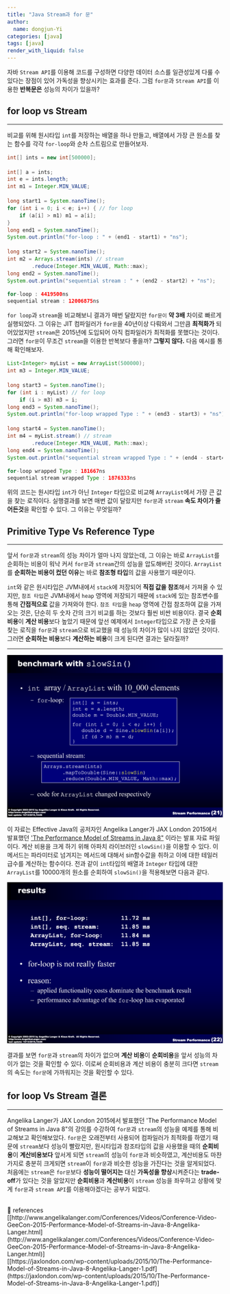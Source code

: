 ```yaml
---
title: "Java Stream과 for 문"
author:
  name: dongjun-Yi
categories: [java]
tags: [java]
render_with_liquid: false
---
```


자바 `Stream API`를 이용해 코드를 구성하면 다양한 데이터 소스를 일관성있게 다룰 수 있다는 장점이 있어 가독성을 향상시키는 효과를 준다. 그럼 `for문`과 `Stream API`를 이용한 **반복문은** 성능의 차이가 있을까?

## for loop vs Stream

---

비교를 위해 원시타입 `int`를 저장하는 배열을 하나 만들고, 배열에서 가장 큰 원소를 찾는 함수를 각각 `for-loop`와 순차 스트림으로 만들어보자.

```java
int[] ints = new int[500000];

int[] a = ints;
int e = ints.length;
int m1 = Integer.MIN_VALUE;

long start1 = System.nanoTime();
for (int i = 0; i < e; i++) { // for loop
    if (a[i] > m1) m1 = a[i];
}
long end1 = System.nanoTime();
System.out.println("for-loop : " + (end1 - start1) + "ns");

long start2 = System.nanoTime();
int m2 = Arrays.stream(ints) // stream
        .reduce(Integer.MIN_VALUE, Math::max);
long end2 = System.nanoTime();
System.out.println("sequential stream : " + (end2 - start2) + "ns");
```

```java
for-loop : 4419500ns
sequential stream : 12006875ns
```

`for loop`과 `stream`을 비교해보니 결과가 매번 달랐지만 `for문이` **약 3배** 차이로 빠르게 실행되었다. 그 이유는 JIT 컴파일러가 `for문`을 40년이상 다뤄와서 그만큼 **최적화가** 되어있었지만 `stream`은 2015년에 도입되어 아직 컴파일러가 최적화를 못했다는 것이다. 그러면 `for문`이 무조건 `stream`을 이용한 반복보다 좋을까? **그렇지 않다.** 다음 예시를 통해 확인해보자.

```java
List<Integer> myList = new ArrayList(500000);
int m3 = Integer.MIN_VALUE;

long start3 = System.nanoTime();
for (int i : myList) // for loop
    if (i > m3) m3 = i;
long end3 = System.nanoTime();
System.out.println("for-loop wrapped Type : " + (end3 - start3) + "ns");

long start4 = System.nanoTime();
int m4 = myList.stream() // stream
        .reduce(Integer.MIN_VALUE, Math::max);
long end4 = System.nanoTime();
System.out.println("sequential stream wrapped Type : " + (end4 - start4) + "ns");
```

```java
for-loop wrapped Type : 181667ns
sequential stream wrapped Type : 1876333ns
```

위의 코드는 원시타입 `int`가 아닌 `Integer` 타입으로 비교해 `ArrayList`에서 가장 큰 값을 찾는 로직이다. 실행결과를 보면 매번 값이 달랐지만 `for문`과 `stream` **속도 차이가 줄어든것**을 확인할 수 있다. 그 이유는 무엇일까?

## Primitive Type Vs Reference Type

---

앞서 `for문`과 `stream`의 성능 차이가 얼마 나지 않았는데, 그 이유는 바로 `ArrayList`를 순회하는 비용이 워낙 커서 `for문`과  `stream`간의 성능을 압도해버린 것이다. `ArrayList`를 **순회하는 비용이 컸던 이유**는 바로 **참조형 타입**의 값을 사용했기 때문이다.

`int`와 같은 원시타입은 JVM내에서 `stack`에 저장되어 **직접 값을 참조**해서 가져올 수 있지만, `참조 타입`은 JVM내에서 `heap` 영역에 저장되기 때문에 `stack`에 있는 참조변수를 통해 **간접적으로** 값을 가져와야 한다. `참조 타입`을 `heap` 영역에 간접 참조하여 값을 가져오는 것은, 단순히 두 숫자 간의 크기 비교를 하는 것보다 훨씬 비싼 비용이다. 결국 **순회 비용**이 **계산 비용**보다 높았기 때문에 앞선 예제에서 `Integer`타입으로 가장 큰 숫자를 찾는 로직을 `for문`과 `stream`으로 비교했을 때 성능의 차이가 많이 나지 않았던 것이다.
그러면 **순회하는 비용**보다 **계산하는 비용**이 크게 된다면 결과는 달라질까?

****

![Untitled.png](/assets/images/StreamAndForLoop/Untitled.png)

이 자료는 Effective Java의 공저자인 Angelika Langer가 JAX London 2015에서 발표했던 ['The Performance Model of Streams in Java 8"](http://www.angelikalanger.com/Conferences/Videos/Conference-Video-GeeCon-2015-Performance-Model-of-Streams-in-Java-8-Angelika-Langer.html) 이라는 발표 자료 파일이다. 계산 비용을 크게 하기 위해 아파치 라이브러인 `slowSin()`을 이용할 수 있다. 이 메서드는 파라미터로 넘겨지는 메서드에 대해서 sin함수값을 취하고 이에 대한 테일러 급수를 계산하는 함수이다. 전과 같이 `int`타입의 배열과 `Integer` 타입에 대한 `ArrayList`를 10000개의 원소를 순회하여 `slowSin()`을 적용해보면 다음과 같다.

![Untitled.png](/assets/images/StreamAndForLoop/Untitled_1.png)

결과를 보면 `for문`과 `stream`의 차이가 없으며 **계산 비용**이 **순회비용**을 앞서 성능의 차이가 없는 것을 확인할 수 있다. 이로써 순회비용과 계산 비용이 충분히 크다면 `stream`의 속도는 `for문`에 가까워지는 것을 확인할 수 있다. 

## for loop Vs Stream 결론

---

Angelika Langer가 JAX London 2015에서 발표했던 'The Performance Model of Streams in Java 8"의 강의를 수강하여 `for문`과 `stream`의 성능을 예제를 통해 비교해보고 확인해보았다. `for문`은 오래전부터 사용되어 컴파일러가 최적화를 하였기 때문에 `stream`보다 성능이 빨랐지만, 원시타입과 참조타입의 값을 사용했을 때의 **순회비용**이 **계산비용보다** 앞서게 되면 `stream`의 성능이 `for문`과 비슷하였고, 계산비용도 마찬가지로 충분히 크게되면 `stream`이 `for문`과 비슷한 성능을 가진다는 것을 알게되었다. 
처음에는 `stream`은 `for문`보다 **성능이 떨어지는** 대신 **가독성을 향상**시켜준다는 **trade-off**가 있다는 것을 알았지만 **순회비용**과 **계산비용**이 `stream` 성능을 좌우하고 상황에 맞게 `for문`과 `stream API`를 이용해야겠다는 공부가 되었다.

<br>

<aside>
📖 references 
<br>
[[http://www.angelikalanger.com/Conferences/Videos/Conference-Video-GeeCon-2015-Performance-Model-of-Streams-in-Java-8-Angelika-Langer.html](http://www.angelikalanger.com/Conferences/Videos/Conference-Video-GeeCon-2015-Performance-Model-of-Streams-in-Java-8-Angelika-Langer.html)]
<br>
[[https://jaxlondon.com/wp-content/uploads/2015/10/The-Performance-Model-of-Streams-in-Java-8-Angelika-Langer-1.pdf](https://jaxlondon.com/wp-content/uploads/2015/10/The-Performance-Model-of-Streams-in-Java-8-Angelika-Langer-1.pdf)]

</aside>